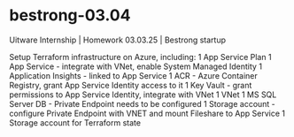 # bestrong-03.04
Uitware Internship | Homework 03.03.25 | Bestrong startup

Setup Terraform infrastructure on Azure, including:
        1 App Service Plan
        1 App Service - integrate with VNet, enable System Managed Identity
        1 Application Insights - linked to App Service
        1 ACR - Azure Container Registry, grant App Service Identity access to it
        1 Key Vault - grant permissions to App Service Identity, integrate with VNet
        1 VNet
        1 MS SQL Server DB - Private Endpoint needs to be configured
        1 Storage account - configure Private Endpoint with VNET and mount Fileshare to App Service
        1 Storage account for Terraform state

        